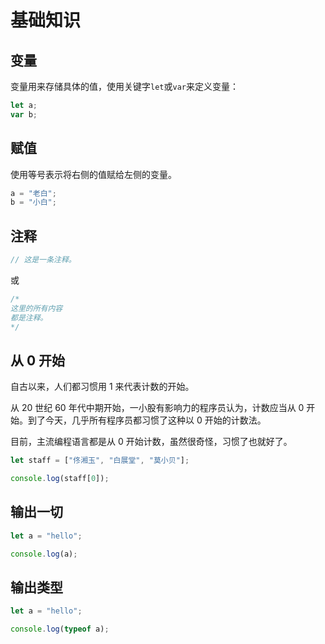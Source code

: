 # 基础知识

## 变量

变量用来存储具体的值，使用关键字`let`或`var`来定义变量：

```JavaScript
let a;
var b;
```

## 赋值

使用等号表示将右侧的值赋给左侧的变量。

```JavaScript
a = "老白";
b = "小白";
```

## 注释

```JavaScript
// 这是一条注释。
```

或

```JavaScript
/*
这里的所有内容
都是注释。
*/
```

## 从 0 开始

自古以来，人们都习惯用 1 来代表计数的开始。

从 20 世纪 60 年代中期开始，一小股有影响力的程序员认为，计数应当从 0 开始。到了今天，几乎所有程序员都习惯了这种以 0 开始的计数法。

目前，主流编程语言都是从 0 开始计数，虽然很奇怪，习惯了也就好了。

<div class="run"></div>

```JavaScript
let staff = ["佟湘玉", "白展堂", "莫小贝"];

console.log(staff[0]);
```

## 输出一切

<div class="run"></div>

```JavaScript
let a = "hello";

console.log(a);
```

## 输出类型

<div class="run"></div>

```JavaScript
let a = "hello";

console.log(typeof a);
```
